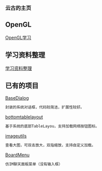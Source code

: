 ### 云古的主页

## OpenGL
[OpenGL学习](https://daixuenan.github.io/opengl/index)

## 学习资料整理
[学习资料整理](https://daixuenan.github.io/learn/index)

## 已有的项目

[BaseDialog](https://github.com/daixuenan/BaseDialog.git)

```markdown
封装的系统对话框，代码较简洁，扩展性较好。
```

[bottomtablelayout](https://github.com/daixuenan/bottomtablelayout.git)

```markdown
基于系统的底部TableLayou，支持加载网络按钮图标。
```

[imageutils](https://github.com/daixuenan/imageutils.git)

```markdown
查看大图，可双击放大，双指缩放，支持自定义加载。
```

[BoardMenu](https://github.com/daixuenan/boardmenu.git)

```markdown
仿IM聊天面板菜单（没有输入框）
```